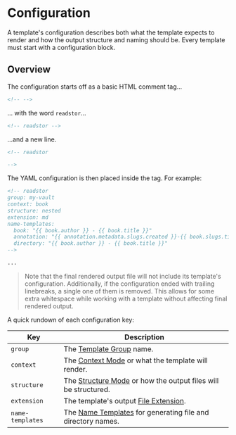 # Configuration

A template's configuration describes both what the template expects to render
and how the output structure and naming should be.
Every template must start with a configuration block.

## Overview

The configuration starts off as a basic HTML comment tag...

```markdown
<!-- -->
```

... with the word `readstor`...

```markdown
<!-- readstor -->
```

...and a new line.

```markdown
<!-- readstor

-->
```

The YAML configuration is then placed inside the tag. For example:

```markdown
<!-- readstor
group: my-vault
context: book
structure: nested
extension: md
name-templates:
  book: "{{ book.author }} - {{ book.title }}"
  annotation: "{{ annotation.metadata.slugs.created }}-{{ book.slugs.title }}"
  directory: "{{ book.author }} - {{ book.title }}"
-->

...
```

> <i class="fa fa-exclamation-circle"></i> Note that the final rendered output
> file will not include its template's configuration. Additionally, if the
> configuration ended with trailing linebreaks, a single one of them is
> removed. This allows for some extra whitespace while working with a template
> without affecting final rendered output.

A quick rundown of each configuration key:

| Key              | Description                                                                       |
| ---------------- | --------------------------------------------------------------------------------- |
| `group`          | The [Template Group][template-groups] name.                                       |
| `context`        | The [Context Mode][context-modes] or what the template will render.               |
| `structure`      | The [Structure Mode][structure-modes] or how the output files will be structured. |
| `extension`      | The template's output [File Extension][file-extensions].                          |
| `name-templates` | The [Name Templates][name-templates] for generating file and directory names.     |

[context-modes]: ./02-02-context-modes.md
[file-extensions]: ./02-04-file-extensions.md
[name-templates]: ./02-05-name-templates.md
[structure-modes]: ./02-03-structure-modes.md
[template-groups]: ./02-01-template-groups.md
